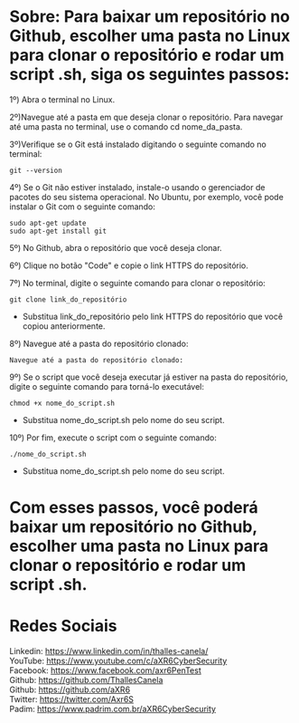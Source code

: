 # Sobre: Para baixar um repositório no Github, escolher uma pasta no Linux para clonar o repositório e rodar um script .sh, siga os seguintes passos: <br>


1º) Abra o terminal no Linux.

2º)Navegue até a pasta em que deseja clonar o repositório. Para navegar até uma pasta no terminal, use o comando cd nome_da_pasta.

3º)Verifique se o Git está instalado digitando o seguinte comando no terminal:
```
git --version
```
4º) Se o Git não estiver instalado, instale-o usando o gerenciador de pacotes do seu sistema operacional. No Ubuntu, por exemplo, você pode instalar o Git com o seguinte comando:
```
sudo apt-get update
sudo apt-get install git
```
5º) No Github, abra o repositório que você deseja clonar.

6º) Clique no botão "Code" e copie o link HTTPS do repositório.

7º) No terminal, digite o seguinte comando para clonar o repositório:
```
git clone link_do_repositório
```
* Substitua link_do_repositório pelo link HTTPS do repositório que você copiou anteriormente.

8º) Navegue até a pasta do repositório clonado:
```
Navegue até a pasta do repositório clonado:
```
9º) Se o script que você deseja executar já estiver na pasta do repositório, digite o seguinte comando para torná-lo executável:
```
chmod +x nome_do_script.sh
```
* Substitua nome_do_script.sh pelo nome do seu script.

10º) Por fim, execute o script com o seguinte comando:
```
./nome_do_script.sh
```
* Substitua nome_do_script.sh pelo nome do seu script.

# Com esses passos, você poderá baixar um repositório no Github, escolher uma pasta no Linux para clonar o repositório e rodar um script .sh.

# Redes Sociais
Linkedin: https://www.linkedin.com/in/thalles-canela/ <br>
YouTube:  https://www.youtube.com/c/aXR6CyberSecurity <br>
Facebook: https://www.facebook.com/axr6PenTest <br>
Github:   https://github.com/ThallesCanela <br>
Github:   https://github.com/aXR6 <br>
Twitter:  https://twitter.com/Axr6S <br>
Padim:    https://www.padrim.com.br/aXR6CyberSecurity <br>